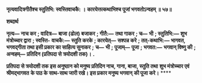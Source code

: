 **नृत्यवादित्रगीतैश्च स्तुतिभि: स्वस्तिवाचकै: ।** **कारयेत्तत्कथाभिश्च पूजां भगवतोऽन्वहम् ॥ ५७॥** 

**शब्दार्थ** 

**नृत्य—** **नाच कर** **; वादित्र—** **बाजा (ढोल) बजाकर** **; गीतै:—** **तथा गाकर** **; च—** **भी** **; स्तुतिभि:—** **शुभ मंत्रोच्चार द्वारा** **; स्वस्ति-** **वाचकै:—** **स्तुति करके** **; कारयेत्—** **सश्पन्न करे** **; तत्-कथाभि:—** **भागवत, भगवद्गीता तथा इसी प्रकार का साहित्य सुनाकर** **;** **च—** **भी** **; पूजाम्—** **पूजा** **; भगवत:—** **भगवान् विष्णु की** **; अन्वहम्—** **प्रतिदिन (प्रतिपदा से त्रयोदशी तक)।** **.** 

**प्रतिपदा से त्रयोदशी तक इस अनुष्ठान को मनुष्य प्रतिदिन नाच, गाना, बाजा, स्तुति तथा** **शुभ मंत्रोच्चार एवं** **श्रीमद्भागवत** **के पाठ के साथ-साथ जारी रखे। इस प्रकार मनुष्य भगवान्** **की पूजा करे।** **** 